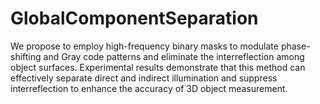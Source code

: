 # GlobalComponentSeparation
We propose to employ high-frequency binary masks to modulate phase-shifting and Gray code patterns and eliminate the interreflection among object surfaces. Experimental results demonstrate that this method can effectively separate direct and indirect illumination and suppress interreflection to enhance the accuracy of 3D object measurement.
